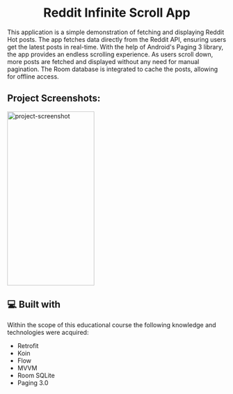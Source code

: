 <h1 align="center" id="title">Reddit Infinite Scroll App</h1>

<p id="description">
  This application is a simple demonstration of fetching and displaying Reddit Hot posts. The app fetches data directly from the Reddit API, ensuring users get the latest posts in real-time.
  With the help of Android's Paging 3 library, the app provides an endless scrolling experience. As users scroll down, more posts are fetched and displayed without any need for manual pagination.
The Room database is integrated to cache the posts, allowing for offline access. </p>

<h2>Project Screenshots:</h2>

<img src="https://gdurl.com/8hRA" alt="project-screenshot" width="200" height="400/">


<h2>💻 Built with</h2>

Within the scope of this educational course the following knowledge and technologies were acquired:

*   Retrofit
*   Koin
*   Flow
*   MVVM
*   Room SQLite
*   Paging 3.0

